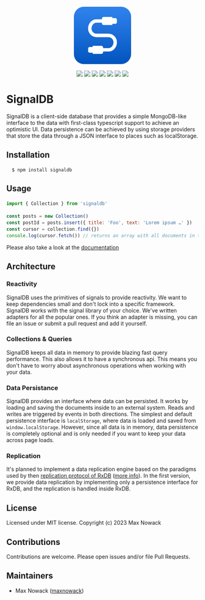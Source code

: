 <p align="center">
  <a href="#">
    <img src="./docs/public/logo.svg" width="150px" alt="JavaScript Database" />
  </a>
</p>

<p align="center">
  <img src="https://img.shields.io/github/v/release/maxnowack/signaldb?include_prereleases&label=version&sort=semver">
  <img src="https://img.shields.io/github/checks-status/maxnowack/signaldb/main" />
  <img src="https://img.shields.io/npm/types/signaldb" />
  <img src="https://img.shields.io/codecov/c/github/maxnowack/signaldb" />
  <img src="https://img.shields.io/github/license/maxnowack/signaldb" />
  <img src="https://img.shields.io/github/stars/maxnowack/signaldb" />
  <img src="https://img.shields.io/npm/dm/signaldb" />
</p>

# SignalDB

SignalDB is a client-side database that provides a simple MongoDB-like interface to the data with first-class typescript support to achieve an optimistic UI.
Data persistence can be achieved by using storage providers that store the data through a JSON interface to places such as localStorage.

## Installation

````
  $ npm install signaldb
````

## Usage

```js
import { Collection } from 'signaldb'

const posts = new Collection()
const postId = posts.insert({ title: 'Foo', text: 'Lorem ipsum …' })
const cursor = collection.find({})
console.log(cursor.fetch()) // returns an array with all documents in the collection
```

Please also take a look at the [documentation](https://maxnowack.github.io/signaldb)

## Architecture

### Reactivity

SignalDB uses the primitives of signals to provide reactivity. We want to keep dependencies small and don't lock into a specific framework. SignalDB works with the signal library of your choice. We've written adapters for all the popular ones. If you think an adapter is missing, you can file an issue or submit a pull request and add it yourself.

### Collections & Queries

SignalDB keeps all data in memory to provide blazing fast query performance. This also allows it to have a synchronous api. This means you don't have to worry about asynchronous operations when working with your data.

### Data Persistance

SignalDB provides an interface where data can be persisted. It works by loading and saving the documents inside to an external system. Reads and writes are triggered by events in both directions.
The simplest and default persistence interface is `localStorage`, where data is loaded and saved from `window.localStorage`. However, since all data is in memory, data persistence is completely optional and is only needed if you want to keep your data across page loads.

### Replication

It's planned to implement a data replication engine based on the paradigms used by then [replication protocol of RxDB](https://rxdb.info/replication.html) ([more info](https://github.com/pubkey/rxdb/issues/3883)).
In the first version, we provide data replication by implementing only a persistence interface for RxDB, and the replication is handled inside RxDB.

## License
Licensed under MIT license. Copyright (c) 2023 Max Nowack

## Contributions
Contributions are welcome. Please open issues and/or file Pull Requests.

## Maintainers
- Max Nowack ([maxnowack](https://github.com/maxnowack))
